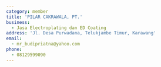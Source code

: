 ```yaml
---
category: member
title: 'PILAR CAKRAWALA, PT.'
business:
  - Jasa Electroplating dan ED Coating
address: 'Jl. Desa Purwadana, Telukjambe Timur, Karawang'
email:
  - mr_budipriatna@yahoo.com
phone:
  - 08129599090
---
```

